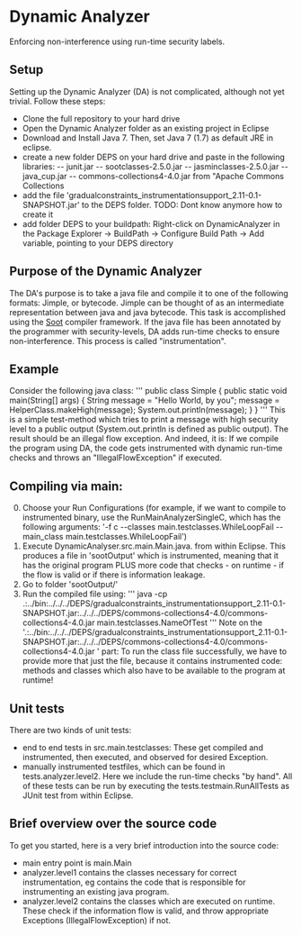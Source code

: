 # Dynamic Analyzer
Enforcing non-interference using run-time security labels.

## Setup
Setting up the Dynamic Analyzer (DA) is not complicated, although not yet trivial. Follow these steps:
- Clone the full repository to your hard drive
- Open the Dynamic Analyzer folder as an existing project in Eclipse 
- Download and Install Java 7. Then, set Java 7 (1.7) as default JRE in eclipse.
- create a new folder DEPS on your hard drive and paste in the following libraries:
-- junit.jar
-- sootclasses-2.5.0.jar
-- jasminclasses-2.5.0.jar
-- java_cup.jar
-- commons-collections4-4.0.jar from "Apache Commons Collections
- add the file 'gradualconstraints_instrumentationsupport_2.11-0.1-SNAPSHOT.jar' to the DEPS folder. TODO: Dont know anymore how to create it
- add folder DEPS to your buildpath: Right-click on DynamicAnalyzer in the Package Explorer -> BuildPath -> Configure Build Path -> Add variable, pointing to your DEPS directory

## Purpose of the Dynamic Analyzer
The DA's purpose is to take a java file and compile it to one of the following formats: Jimple, or bytecode.
Jimple can be thought of as an intermediate representation between java and java bytecode.
This task is accomplished using the [Soot](https://github.com/Sable/soot/) compiler framework. If the java file has
been annotated by the programmer with security-levels, DA adds run-time checks to ensure non-interference. This process
is called "instrumentation".

## Example
Consider the following java class:
'''
public class Simple {
	public static void main(String[] args) {
		String message = "Hello World, by you";
		message = HelperClass.makeHigh(message);
		System.out.println(message);
	}
}
'''
This is a simple test-method which tries to print a message with high security level to a public output (System.out.println is defined as public output).
The result should be an illegal flow exception. And indeed, it is: If we compile the program using DA, the code gets instrumented with dynamic run-time checks
and throws an "IllegalFlowException" if executed.


## Compiling via main:
0) Choose your Run Configurations (for example, if we want to compile to instrumented binary, use the RunMainAnalyzerSingleC, which has the following arguments: '-f c --classes main.testclasses.WhileLoopFail --main_class main.testclasses.WhileLoopFail') 
1)  Execute DynamicAnalyser.src.main.Main.java. from within Eclipse. This produces a file in 'sootOutput' which is instrumented, meaning
   that it has the original program PLUS more code that checks - on runtime - if the flow is valid or if there is information leakage.
2) Go to folder 'sootOutput/'
3) Run the compiled file using:
'''
java -cp .:../bin:../../../DEPS/gradualconstraints_instrumentationsupport_2.11-0.1-SNAPSHOT.jar:../../../DEPS/commons-collections4-4.0/commons-collections4-4.0.jar   main.testclasses.NameOfTest
'''
Note on the '.:../bin:../../../DEPS/gradualconstraints_instrumentationsupport_2.11-0.1-SNAPSHOT.jar:../../../DEPS/commons-collections4-4.0/commons-collections4-4.0.jar ' part:
To run the class file successfully, we have to provide more that just the file, because it contains instrumented code: methods and classes 
which also have to be available to the program at runtime!

## Unit tests
There are two kinds of unit tests:
- end to end tests in src.main.testclasses: These get compiled and instrumented, then executed, and observed for desired Exception.
- manually instrumented testfiles, which can be found in tests.analyzer.level2. Here we include the run-time checks "by hand".
All of these tests can be run by executing the tests.testmain.RunAllTests as JUnit test from within Eclipse.

## Brief overview over the source code
To get you started, here is a very brief introduction into the source code:
- main entry point is main.Main
- analyzer.level1 contains the classes necessary for correct instrumentation, eg contains the code that is responsible for instrumenting an existing java program.
- analyzer.level2 contains the classes which are executed on runtime. These check if the information flow is valid, and throw appropriate Exceptions (IllegalFlowException) if not.